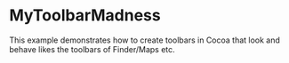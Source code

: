 MyToolbarMadness
===

This example demonstrates how to create toolbars in Cocoa that look and behave likes the toolbars of Finder/Maps etc.

